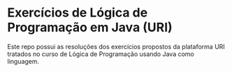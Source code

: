 # Exercícios de Lógica de Programação em Java (URI)

Este repo possui as resoluções dos exercícios propostos da plataforma URI tratados no curso de Lógica de Programação usando Java como linguagem.
